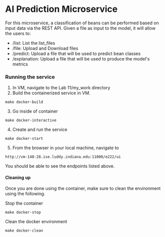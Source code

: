 # AI Prediction Microservice

For this microservice, a classification of beans can be performed based on input data via the REST API. Given a file as input to the model, it will allow the users to:

-  /list: List the list_files
- /file: Upload and Download files
- /predict: Upload a file that will be used to predict bean classes 
- /explanation: Upload a file that will be used to produce the model's metrics 

### Running the service

1. In VM, navigate to the Lab 11/my_work directory
2. Build the containerized service in VM.
```
make docker-build
```
3. Go inside of container 
```
make docker-interactive
```
4. Create and run the service
```
make docker-start
```

5. From the browser in your local machine, navigate to
```
http://vm-148-28.ise.luddy.indiana.edu:11000/e222/ui

```
You should be able to see the endpoints listed above.

#### Cleaning up
Once you are done using the container, make sure to clean the environment using the following.

Stop the container
```
make docker-stop
```

Clean the docker environment
```
make docker-clean
```
